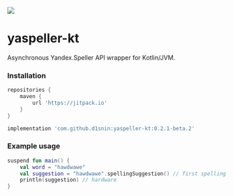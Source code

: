 [![](https://jitpack.io/v/d1snin/yaspeller-kt.svg)](https://jitpack.io/#d1snin/yaspeller-kt)

# yaspeller-kt
Asynchronous Yandex.Speller API wrapper for Kotlin/JVM.

### Installation
```groovy
repositories {
    maven { 
        url 'https://jitpack.io' 
    }
}

implementation 'com.github.d1snin:yaspeller-kt:0.2.1-beta.2'
```

### Example usage
```kotlin
suspend fun main() {
    val word = "hawdwawe"
    val suggestion = "hawdwawe".spellingSuggestion() // first spelling suggestions for the first word
    println(suggestion) // hardware
}
```
